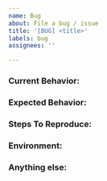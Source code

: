 ```yaml
---
name: Bug
about: File a bug / issue
title: '[BUG] <title>'
labels: bug
assignees: ''

---
```


<!-- PLEASE READ BEFORE CONTINUING -->
<!--
**DO NOT, BY ANY MEANS, PROVIDE INFORMATION THAT WOULD BE CONSIDERED TO YOU,**
**YOUR ORGANIZATION, OR ORGANIZATIONS CUSTOMERS AS INTERNAL ONLY OR**
**CONFIDENTIAL!**

By submitting an issue or commenting to an already existing issue, means you
have Acknowledged the above blurb.

Note: Please search to see if an issue already exists for the bug you're running into.
-->

### Current Behavior:
<!-- A concise description of what you're experiencing. -->

### Expected Behavior:
<!-- A concise description of what you expected to happen. -->

### Steps To Reproduce:
<!--
Example: steps to reproduce the behavior:
1. In this environment...
2. With this config...
3. Run '...'
4. See error...
-->

### Environment:
<!--
Example:
- OS: Ubuntu 20.04
- Node: 13.14.0
- npm: 7.6.3
-->

### Anything else:
<!--
Links? References? Anything that will give us more context about the issue that you are encountering!
-->

